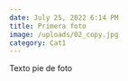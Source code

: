 ```yaml
---
date: July 25, 2022 6:14 PM
title: Primera foto
image: /uploads/02_copy.jpg
category: Cat1
---
```

Texto pie de foto